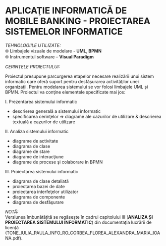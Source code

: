 # APLICAŢIE INFORMATICĂ DE MOBILE BANKING - PROIECTAREA SISTEMELOR INFORMATICE

*TEHNOLOGIILE UTILIZATE:*  <br />
֍ Limbajele vizuale de modelare - **UML, BPMN** <br />
֍ Instrumentul software – **Visual Paradigm** <br />

*CERINȚELE PROIECTULUI:* <br />

Proiectul presupune parcurgerea etapelor necesare realizării unui sistem informatic care oferă suport pentru desfăşurarea activităţilor unei organizaţii. Pentru modelarea sistemului se vor folosi limbajele UML şi BPMN. Proiectul va conţine elementele specificate mai jos: <br />

I. Prezentarea sistemului informatic <br />
+ descrierea generală a sistemului informatic <br />
+ specificarea cerinţelor => diagrame ale cazurilor de utilizare & descrierea textuală a cazurilor de utilizare <br />

II. Analiza sistemului informatic <br />
+ diagrame de activitate <br />
+ diagrama de clase <br />
+ diagrame de stare <br />
+ diagrame de interacţiune <br />
+ diagrame de procese şi colaborare în BPMN <br />

III. Proiectarea sistemului informatic <br />
+ diagrama de clase detaliată <br />
+ proiectarea bazei de date <br />
+ proiectarea interfeţelor utilizator <br />
+ diagrama de componente <br />
+ diagrama de desfăşurare <br />

*NOTĂ:* <br />
Versiunea îmbunătățită se regăsește în cadrul capitolului III (**ANALIZA ȘI PROIECTAREA SISTEMULUI INFORMATIC**) din documentația lucrării de licență (TONE_IULIA_PAULA_INFO_RO_CORBEA_FLOREA_ALEXANDRA_MARIA_IOANA.pdf).<br />

